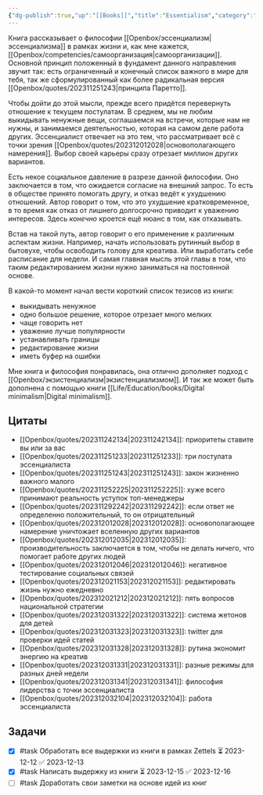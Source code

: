 ```yaml
---
{"dg-publish":true,"up":"[[Books]]","title":"Essentialism","category":"book","status":"Completed","tags":["books"],"rating":4,"date":"2023-11-06","modified_at":"2023-12-16T12:44:51+03:00","dg-path":"/books/Essentialism The Disciplined Pursuit of Less.md","permalink":"/books/essentialism-the-disciplined-pursuit-of-less/","dgPassFrontmatter":true}
---
```





Книга рассказывает о философии [[Openbox/эссенциализм\|эссенциализма]] в рамках жизни и, как мне кажется, [[Openbox/competencies/самоорганизация\|самоорганизации]]. Основной принцип положенный в фундамент данного направления звучит так: есть ограниченный и конечный список важного в мире для тебя, так же сформулированный как более радикальная версия [[Openbox/quotes/202311251243\|принципа Паретто]].

Чтобы дойти до этой мысли, прежде всего придётся перевернуть отношение к текущем постулатам. В среднем, мы не любим выкидывать ненужные вещи, соглашаемся на встречи, которые нам не нужны, и занимаемся деятельностью, которая на самом деле работа других. Эссенциалист отвечает на это тем, что рассматривает всё с точки зрения [[Openbox/quotes/202312012028\|основополагающего намерения]]. Выбор своей карьеры сразу отрезает миллион других вариантов.

Есть некое социальное давление в разрезе данной философии. Оно заключается в том, что ожидается согласие на внешний запрос. То есть в обществе принято помогать другу, и отказ ведёт к ухудшению отношений. Автор говорит о том, что это ухудшение кратковременное, в то время как отказ от лишнего долгосрочно приводит к уважению интересов. Здесь *конечно* кроется ещё нюанс в том, как отказывать.

Встав на такой путь, автор говорит о его применение к различным аспектам жизни. Например, начать использовать рутинный выбор в бытовухе, чтобы освободить голову для креатива. Или выработать себе расписание для недели. И самая главная мысль этой главы в том, что таким редактированием жизни нужно заниматься на постоянной основе.

В какой-то момент начал вести короткий список тезисов из книги:
- выкидывать ненужное
- одно большое решение, которое отрезает много мелких
- чаще говорить нет
- уважение лучше популярности 
- устанавливать границы
- редактирование жизни
- иметь буфер на ошибки 

Мне книга и философия понравилась, она отлично дополняет подход с [[Openbox/экзистенциализм\|экзистенциализмом]]. И так же может быть дополнена с помощью книги [[Life/Education/books/Digital minimalism\|Digital minimalism]].

## Цитаты

- [[Openbox/quotes/202311242134\|202311242134]]: приоритеты ставите вы или за вас
- [[Openbox/quotes/202311251233\|202311251233]]: три постулата эссенциалиста
- [[Openbox/quotes/202311251243\|202311251243]]: закон жизненно важного малого
- [[Openbox/quotes/202311252225\|202311252225]]: хуже всего принимают реальность уступок топ-менеджеры
- [[Openbox/quotes/202311292242\|202311292242]]: если ответ не определенно положительный, то он отрицательный
- [[Openbox/quotes/202312012028\|202312012028]]: основополагающее намерение уничтожает вселенную других вариантов
- [[Openbox/quotes/202312012035\|202312012035]]: производительность заключается в том, чтобы не делать ничего, что помогает работе других людей
- [[Openbox/quotes/202312012046\|202312012046]]: негативное тестирование социальных связей
- [[Openbox/quotes/202312021153\|202312021153]]: редактировать жизнь нужно ежедневно
- [[Openbox/quotes/202312021212\|202312021212]]: пять вопросов национальной стратегии
- [[Openbox/quotes/202312031322\|202312031322]]: система жетонов для детей
- [[Openbox/quotes/202312031323\|202312031323]]: twitter для проверки идей статей
- [[Openbox/quotes/202312031328\|202312031328]]: рутина экономит энергию на креатив
- [[Openbox/quotes/202312031331\|202312031331]]: разные режимы для разных дней недели
- [[Openbox/quotes/202312031341\|202312031341]]: философия лидерства с точки эссенциалиста
- [[Openbox/quotes/202312032104\|202312032104]]: работа эссенциалиста


## Задачи

- [x] #task Обработать все выдержки из книги в рамках Zettels ⏳ 2023-12-12 ✅ 2023-12-13
- [x] #task Написать выдержку из книги ⏳ 2023-12-15 ✅ 2023-12-16
- [ ] #task Доработать свои заметки на основе идей из книг
